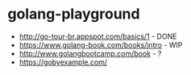 # golang-playground

- http://go-tour-br.appspot.com/basics/1 - DONE
- https://www.golang-book.com/books/intro - WIP
- http://www.golangbootcamp.com/book - ?
- https://gobyexample.com/
